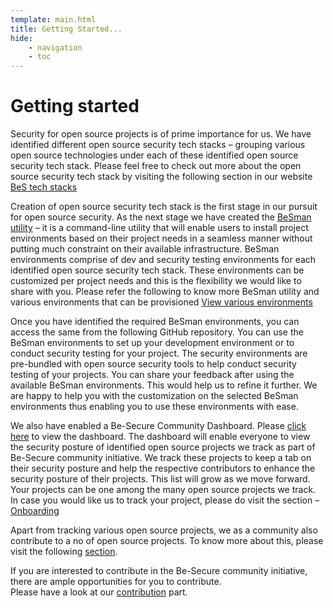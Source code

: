 ```yaml
---
template: main.html
title: Getting Started...
hide:
    - navigation
    - toc
---
```


<h1> Getting started </h1>

Security for open source projects is of prime importance for us. We have identified different open source security tech stacks – grouping various open source technologies under each of these identified open source security tech stack. Please feel free to check out more about the open source security tech stack by visiting the following section in our website  [BeS tech stacks](./tech_stack.md)

Creation of open source security tech stack is the first stage in our pursuit for open source security. As the next stage we have created the [BeSman utility](./bes-besman-details.md) – it is a command-line utility that will enable users to install project environments based on their project needs in a seamless manner without putting much constraint on their available infrastructure. BeSman environments comprise of dev and security testing environments for each identified open source security tech stack. These environments can be customized per project needs and this is the flexibility we would like to share with you. Please refer the following to know more BeSman utility  and various environments that can be provisioned [View various environments](https://github.com/Be-Secure/besecure-ce-env-repo)

<!-- In case you are not able to identify a suitable BeSman environment for your project, please visit the following [section](./bes-faq.md) to understand how to raise a request for a new environment. -->

Once you have identified the required BeSman environments, you can access the same from the following GitHub repository. You can use the BeSman environments to set up your development environment or to conduct security testing for your project. The security environments are pre-bundled with open source security tools to help conduct security testing of your projects. You can share your feedback after using the available BeSman environments. This would help us to refine it further. We are happy to help you with the customization on the selected BeSman environments thus enabling you to use these environments with ease. 

We also have enabled a Be-Secure Community Dashboard. Please [click here](https://be-secure.github.io/BeSLighthouse/) to view the dashboard. The dashboard will enable everyone to view the security posture of identified open source projects we track as part of Be-Secure community initiative. We track these projects to keep a tab on their security posture and help the respective contributors to enhance the security posture of their projects. This list will grow as we move forward. Your projects can be one among the many open source projects we track. In case you would like us to track your project, please do visit the section – [Onboarding](./projects_we_track.md) 

Apart from tracking various open source projects, we as a community also contribute to a no of open source projects. To know more about this, please visit the following [section](./our_oss_project.md).

If you are interested to contribute in the Be-Secure community initiative, there are ample opportunities for you to contribute.<br>
Please have a look at our [contribution](./contribute.md) part.



